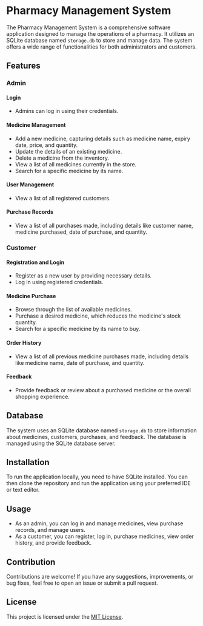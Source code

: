 # Pharmacy Management System

The Pharmacy Management System is a comprehensive software application designed to manage the operations of a pharmacy. It utilizes an SQLite database named `storage.db` to store and manage data. The system offers a wide range of functionalities for both administrators and customers.

## Features

### Admin

#### Login
- Admins can log in using their credentials.

#### Medicine Management
- Add a new medicine, capturing details such as medicine name, expiry date, price, and quantity.
- Update the details of an existing medicine.
- Delete a medicine from the inventory.
- View a list of all medicines currently in the store.
- Search for a specific medicine by its name.

#### User Management
- View a list of all registered customers.

#### Purchase Records
- View a list of all purchases made, including details like customer name, medicine purchased, date of purchase, and quantity.

### Customer

#### Registration and Login
- Register as a new user by providing necessary details.
- Log in using registered credentials.

#### Medicine Purchase
- Browse through the list of available medicines.
- Purchase a desired medicine, which reduces the medicine's stock quantity.
- Search for a specific medicine by its name to buy.

#### Order History
- View a list of all previous medicine purchases made, including details like medicine name, date of purchase, and quantity.

#### Feedback
- Provide feedback or review about a purchased medicine or the overall shopping experience.

## Database
The system uses an SQLite database named `storage.db` to store information about medicines, customers, purchases, and feedback. The database is managed using the SQLite database server.

## Installation
To run the application locally, you need to have SQLite installed. You can then clone the repository and run the application using your preferred IDE or text editor.

## Usage
- As an admin, you can log in and manage medicines, view purchase records, and manage users.
- As a customer, you can register, log in, purchase medicines, view order history, and provide feedback.

## Contribution
Contributions are welcome! If you have any suggestions, improvements, or bug fixes, feel free to open an issue or submit a pull request.

## License
This project is licensed under the [MIT License](LICENSE).
